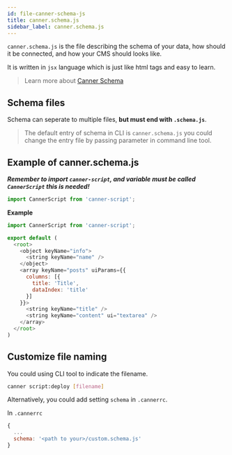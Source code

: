 ```yaml
---
id: file-canner-schema-js
title: canner.schema.js
sidebar_label: canner.schema.js
---
```


`canner.schema.js` is the file describing the schema of your data, how should it be connected, and how your CMS should looks like.

It is written in `jsx` language which is just like html tags and easy to learn.

> Learn more about [Canner Schema](guides-writing-schema.html)

## Schema files

Schema can seperate to multiple files, **but must end with `.schema.js`**.

> The default entry of schema in CLI is `canner.schema.js` you could change the entry file by passing parameter in command line tool.

## Example of canner.schema.js

***Remember to import `canner-script`, and variable must be called `CannerScript` this is needed!***

```js
import CannerScript from 'canner-script';
```

**Example**

```js
import CannerScript from 'canner-script';

export default (
  <root>
    <object keyName="info">
      <string keyName="name" />
    </object>
    <array keyName="posts" uiParams={{
      columns: [{
        title: 'Title',
        dataIndex: 'title'
      }]
    }}>
      <string keyName="title" />
      <string keyName="content" ui="textarea" />
    </array>
  </root>
)
```

## Customize file naming

You could using CLI tool to indicate the filename.

```sh
canner script:deploy [filename]
```

Alternatively, you could add setting `schema` in `.cannerrc`.

In `.cannerrc`

```js
{
  ...
  schema: '<path to your>/custom.schema.js'
}
```